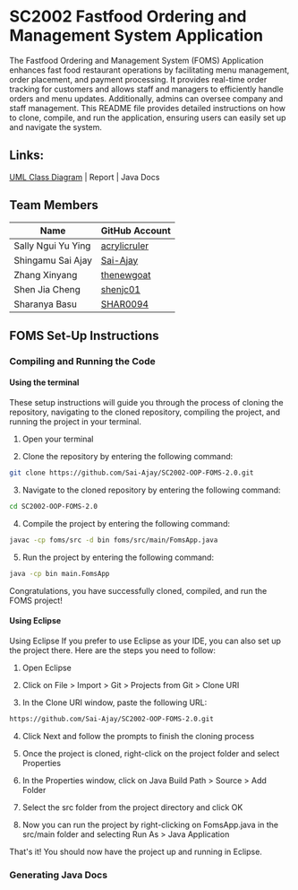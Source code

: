 # SC2002 Fastfood Ordering and Management System Application

The Fastfood Ordering and Management System (FOMS) Application enhances fast food restaurant operations by facilitating menu management, order placement, and payment processing. It provides real-time order tracking for customers and allows staff and managers to efficiently handle orders and menu updates. Additionally, admins can oversee company and staff management. This README file provides detailed instructions on how to clone, compile, and run the application, ensuring users can easily set up and navigate the system.

## Links: 
[UML Class Diagram](https://github.com/Sai-Ajay/SC2002-OOP-FOMS-2.0/tree/main/foms/umldiagram) | Report | Java Docs

## Team Members
| Name               | GitHub Account      |
| ------------------ | ------------------- |
| Sally Ngui Yu Ying | [acrylicruler](https://github.com/acrylicruler)   |
| Shingamu Sai Ajay  | [Sai-Ajay](https://github.com/Sai-Ajay)           |
| Zhang Xinyang      | [thenewgoat](https://github.com/thenewgoat)       |
| Shen Jia Cheng     | [shenjc01](https://github.com/shenjc01)           |
| Sharanya Basu      | [SHAR0094](https://github.com/SHAR0094)             |

## FOMS Set-Up Instructions
### Compiling and Running the Code
#### Using the terminal
These setup instructions will guide you through the process of cloning the repository, navigating to the cloned repository, compiling the project, and running the project in your terminal.

1. Open your terminal

2. Clone the repository by entering the following command:
```Bash
git clone https://github.com/Sai-Ajay/SC2002-OOP-FOMS-2.0.git
```
3. Navigate to the cloned repository by entering the following command:
```Bash
cd SC2002-OOP-FOMS-2.0
```
4. Compile the project by entering the following command:
```Bash
javac -cp foms/src -d bin foms/src/main/FomsApp.java
```
5. Run the project by entering the following command:
```Bash
java -cp bin main.FomsApp
```
Congratulations, you have successfully cloned, compiled, and run the FOMS project!

#### Using Eclipse
Using Eclipse
If you prefer to use Eclipse as your IDE, you can also set up the project there. Here are the steps you need to follow:

1. Open Eclipse

2. Click on File > Import > Git > Projects from Git > Clone URI

3. In the Clone URI window, paste the following URL:
```html
https://github.com/Sai-Ajay/SC2002-OOP-FOMS-2.0.git
```

4. Click Next and follow the prompts to finish the cloning process

5. Once the project is cloned, right-click on the project folder and select Properties

6. In the Properties window, click on Java Build Path > Source > Add Folder

7. Select the src folder from the project directory and click OK

8. Now you can run the project by right-clicking on FomsApp.java in the src/main folder and selecting Run As > Java Application

That's it! You should now have the project up and running in Eclipse.

### Generating Java Docs













